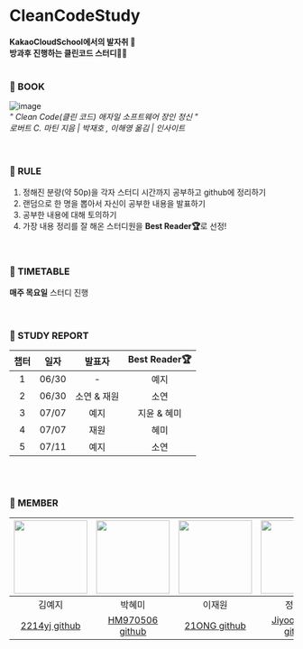 CleanCodeStudy
======
<b>KakaoCloudSchool에서의 발자취 🐾  
방과후 진행하는 클린코드 스터디👩‍💻</b> 
</br></br>


### 🐾 BOOK
![image](https://user-images.githubusercontent.com/54930365/175463123-9eef299c-8ddc-4140-b0c1-c040a377fca7.png)  
*" Clean Code(클린 코드) 애자일 소프트웨어 장인 정신 "*  
*로버트 C. 마틴 지음 | 박재호 , 이해영 옮김 | 인사이트*  
</br></br>

### 🐾 RULE
1. 정해진 분량(약 50p)을 각자 스터디 시간까지 공부하고 github에 정리하기  
2. 랜덤으로 한 명을 뽑아서 자신이 공부한 내용을 발표하기  
3. 공부한 내용에 대해 토의하기  
4. 가장 내용 정리를 잘 해온 스터디원을 <b>Best Reader🏆</b>로 선정!  
</br></br>

### 🐾 TIMETABLE
<b>매주 목요일</b> 스터디 진행  
</br></br>

### 🐾 STUDY REPORT
| 챕터 |  일자   | 발표자 |                                                               Best Reader🏆                                                               |
|:---:|:-----:|:---:|:-----------------------------------------------------------------------------------------------------------------------------------------:|
| 1 | 06/30 | - |                                                                    예지                                                                     |
| 2 | 06/30 | 소연 & 재원 |                                                                    소연                                                                     |
|3|07/07|예지|                                                                  지윤 & 혜미                                                                  |
|4|07/07|재원|                                                                    혜미                                                                     |
|5|07/11|예지|                                                                    소연                                                                     |


</br></br>

### 🐾 MEMBER  
| <img src="https://user-images.githubusercontent.com/54930365/175466144-72c1cae6-269b-4a7f-8295-7c4a27f6f291.jpeg" width="130" height="130"> | <img src="https://user-images.githubusercontent.com/54930365/175467364-d5849912-10f8-4ad4-ade2-b6f553c685ff.jpeg" width="130" height="130"> |  <img src="https://user-images.githubusercontent.com/54930365/175470512-452453d8-8916-4830-b15f-117d11812ebd.png" width="130" height="130">   | <img src="https://user-images.githubusercontent.com/54930365/175469849-d8fb06ae-7ba5-4775-a17e-3b1b1f02d6f2.jpeg" width="130" height="130"> | <img src="https://user-images.githubusercontent.com/54930365/175469606-f2805692-eeee-4212-a6d4-c599085be9b0.jpeg" width="130" height="130"> |  
|:-------------------------------------------------------------------------------------------------------------------------------------------:|:-------------------------------------------------------------------------------------------------------------------------------------------:|:----------------------------------------:|:-------------------------------------------------------------------------------------------------------------------------------------------:|:-------------------------------------------------------------------------------------------------------------------------------------------:|  
|                                                                     김예지                                                                     |                                                                     박혜미                                                                     |                   이재원                    |                                                                     정지윤                                                                     |                                                                     황소연                                                                     |
|                                                 [2214yj github](https://github.com/2214yj)                                                  |                                               [HM970506 github](https://github.com/HM970506)                                                | [21ONG github](https://github.com/21ONG) |                                               [Jiyoon9922 github](https://github.com/jy9922)                                                |                                                [soyeonnn github](https://github.com/soyeonnn)                                                |  

